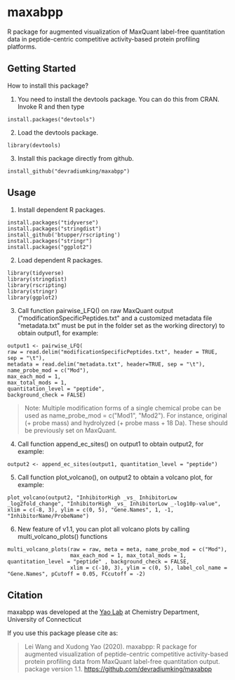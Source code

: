 # maxabpp
R package for augmented visualization of MaxQuant label-free quantitation data in peptide-centric competitive activity-based protein profiling platforms.

Getting Started
---------------
  
 How to install this package?
 
1. You need to install the devtools package. You can do this from CRAN. Invoke R and then type
 ```{r}
install.packages("devtools")
 ```
2. Load the devtools package.
 ```{r}
library(devtools)
 ```
3. Install this package directly from github.
 ```{r}
install_github("devradiumking/maxabpp")
 ```  
Usage
-----
     
1. Install dependent R packages.
```{r}
install.packages("tidyverse")
install.packages("stringdist")
install_github('btupper/rscripting')
install.packages("stringr")
install.packages("ggplot2")
```  
2. Load dependent R packages.
```{r}
library(tidyverse)
library(stringdist)
library(rscripting)
library(stringr)
library(ggplot2)
```  
3. Call function pairwise_LFQ() on raw MaxQuant output ("modificationSpecificPeptides.txt" and a customized metadata file "metadata.txt" must be put in the folder set as the working directory) to obtain output1, for example:
```{r}
output1 <- pairwise_LFQ(
raw = read.delim("modificationSpecificPeptides.txt", header = TRUE, sep = "\t"), 
metadata = read.delim("metadata.txt", header=TRUE, sep = "\t"), 
name_probe_mod = c("Mod"), 
max_each_mod = 1, 
max_total_mods = 1, 
quantitation_level = "peptide", 
background_check = FALSE)
```
>Note: Multiple modification forms of a single chemical probe can be used as name_probe_mod = c("Mod1", "Mod2"). 
>For instance, original (+ probe mass) and hydrolyzed (+ probe mass + 18 Da). These should be previously set on MaxQuant.

4. Call function append_ec_sites() on output1 to obtain output2, for example:
```{r}
output2 <- append_ec_sites(output1, quantitation_level = "peptide")
```
5. Call function plot_volcano(), on output2 to obtain a volcano plot, for example:
```{r}
plot_volcano(output2, "InhibitorHigh _vs_ InhibitorLow _log2fold_change", "InhibitorHigh _vs_ InhibitorLow _-log10p-value", xlim = c(-8, 3), ylim = c(0, 5), "Gene.Names", 1, -1, "InhibitorName/ProbeName")
```
6. New feature of v1.1, you can plot all volcano plots by calling multi_volcano_plots() functions
```{r}
multi_volcano_plots(raw = raw, meta = meta, name_probe_mod = c("Mod"),
                    max_each_mod = 1, max_total_mods = 1, quantitation_level = "peptide" , background_check = FALSE,
                    xlim = c(-10, 3), ylim = c(0, 5), label_col_name = "Gene.Names", pCutoff = 0.05, FCcutoff = -2)
```
Citation
--------
  
maxabpp was developed at the [Yao Lab](http://web.uconn.edu/yaogroup/index.html) at Chemistry Department, University of Connecticut

If you use this package please cite as:

> Lei Wang and Xudong Yao (2020). maxabpp: R package for augmented visualization of peptide-centric competitive activity-based protein profiling data from MaxQuant label-free quantitation output. 
> package version 1.1. https://github.com/devradiumking/maxabpp

